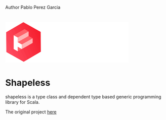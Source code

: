 Author Pablo Perez Garcia 

# ![My image](../../../../../../src/main/resources/img/shapeless.png)

# Shapeless

shapeless is a type class and dependent type based generic programming library for Scala.

The original project [here](https://github.com/milessabin/shapeless)
